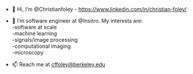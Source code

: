 - 👋 Hi, I’m @Christianfoley - https://www.linkedin.com/in/christian-foley/
- 👀 I’m software engineer at @Insitro. My interests are: <br>
          -software at scale<br>
          -machine learning<br>
          -signals/image processing<br>
          -computational imaging<br>
          -microscopy<br>

- 📫 Reach me at cffoley@berkeley.edu

